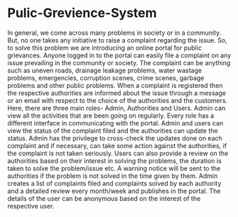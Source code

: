 # Pulic-Grevience-System

In general, we come across many problems in society or in a community. But, no one takes any initiative
to raise a complaint regarding the issue. So, to solve this problem we are introducing an online portal
for public grievances. Anyone logged in to the portal can easily file a complaint on any issue prevailing
in the community or society. The complaint can be anything such as uneven roads, drainage leakage
problems, water wastage problems, emergencies, corruption scenes, crime scenes, garbage problems
and other public problems. When a complaint is registered then the respective authorities are informed
about the issue through a message or an email with respect to the choice of the authorities and the
customers. Here, there are three main roles- Admin, Authorities and Users. Admin can view all the
activities that are been going on regularly. Every role has a different interface in communicating with
the portal. Admin and users can view the status of the complaint filed and the authorities can update the
status. Admin has the privilege to cross-check the updates done on each complaint and if necessary, can
take some action against the authorities, if the complaint is not taken seriously. Users can also provide
a review on the authorities based on their interest in solving the problems, the duration is taken to solve
the problem/issue etc. A warning notice will be sent to the authorities if the problem is not solved in the
time given by them. Admin creates a list of complaints filed and complaints solved by each authority
and a detailed review every month/week and publishes in the portal. The details of the user can be
anonymous based on the interest of the respective user.
